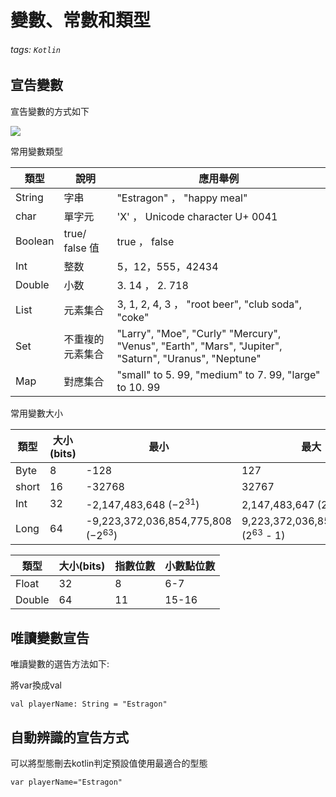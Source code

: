 # 變數、常數和類型

###### tags: `Kotlin`

## 宣告變數
宣告變數的方式如下

![](https://i.imgur.com/989cIfQ.png)

常用變數類型

|類型| 說明 | 應用舉例 |
| -------- | -------- | -------- |
|String|字串|"Estragon" ， "happy meal" |
|char|單字元|'X' ， Unicode character U+ 0041 |
|Boolean|true/ false 值|true ， false| 
|Int|整数|5，12，555，42434 |
|Double|小数|3. 14 ， 2. 718 |
|List|元素集合|3, 1, 2, 4, 3 ， "root beer", "club soda", "coke" |
|Set|不重複的元素集合|"Larry", "Moe", "Curly" "Mercury", "Venus", "Earth", "Mars", "Jupiter", "Saturn", "Uranus", "Neptune"|
|Map|對應集合|"small" to 5. 99, "medium" to 7. 99, "large" to 10. 99|

常用變數大小

| 類型 | 大小(bits) | 最小 | 最大 |
| -------- | -------- | -------- |--------|
| Byte     | 8| -128     |127|
| short    | 16|-32768|32767|
|Int|32|-2,147,483,648 ($-2^{31}$)|2,147,483,647 ($2^{31}$ - 1)|
|Long|64|-9,223,372,036,854,775,808 ($-2^{63}$)|9,223,372,036,854,775,807 ($2^{63}$ - 1)|

| 類型 | 大小(bits) | 指數位數 |小數點位數|
| -------- | -------- | -------- |--------|
| Float|32|8|6-7|
|Double|64|11|15-16|


## 唯讀變數宣告

唯讀變數的選告方法如下:

將var換成val

`val playerName: String = "Estragon"`

## 自動辨識的宣告方式

可以將型態刪去kotlin判定預設值使用最適合的型態

`var playerName="Estragon"`




